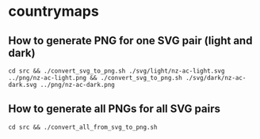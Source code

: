 # countrymaps

## How to generate PNG for one SVG pair (light and dark)

```
cd src && ./convert_svg_to_png.sh ./svg/light/nz-ac-light.svg ../png/nz-ac-light.png && ./convert_svg_to_png.sh ./svg/dark/nz-ac-dark.svg ../png/nz-ac-dark.png
```

## How to generate all PNGs for all SVG pairs

```
cd src && ./convert_all_from_svg_to_png.sh
```